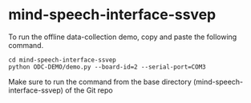 # mind-speech-interface-ssvep
To run the offline data-collection demo, copy and paste the following command.

    cd mind-speech-interface-ssvep
    python ODC-DEMO/demo.py --board-id=2 --serial-port=COM3

Make sure to run the command from the base directory (mind-speech-interface-ssvep) of the Git repo

